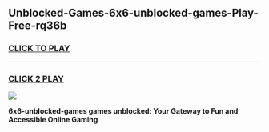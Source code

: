
## Unblocked-Games-6x6-unblocked-games-Play-Free-rq36b
<h3>
<a href="https://premium76.site?title=6x6-unblocked-games&ref=19M">CLICK TO PLAY</a></h3>
<hr>

<h3>
<a href="https://premium76.site?title=6x6-unblocked-games&ref=19M">CLICK 2 PLAY</a>
  
</h3>

<a href="https://premium76.site?title=6x6-unblocked-games&ref=19M"><img src="https://clearcache.store/games.png"></a>


**6x6-unblocked-games games unblocked: Your Gateway to Fun and Accessible Online Gaming**
